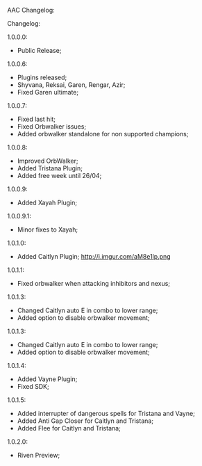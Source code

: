 AAC Changelog:

Changelog:

1.0.0.0:

- Public Release;

1.0.0.6:

- Plugins released;
- Shyvana, Reksai, Garen, Rengar, Azir;
- Fixed Garen ultimate;

1.0.0.7:

- Fixed last hit;
- Fixed Orbwalker issues;
- Added orbwalker standalone for non supported champions;

1.0.0.8:

- Improved OrbWalker;
- Added Tristana Plugin;
- Added free week until 26/04;

1.0.0.9:

- Added Xayah Plugin;

1.0.0.9.1:

- Minor fixes to Xayah;

1.0.1.0:

- Added Caitlyn Plugin; http://i.imgur.com/aM8e1lp.png

1.0.1.1:

- Fixed orbwalker when attacking inhibitors and nexus;

1.0.1.3:

- Changed Caitlyn auto E in combo to lower range;
- Added option to disable orbwalker movement;

1.0.1.3:

- Changed Caitlyn auto E in combo to lower range;
- Added option to disable orbwalker movement;

1.0.1.4:

- Added Vayne Plugin;
- Fixed SDK;

1.0.1.5:

- Added interrupter of dangerous spells for Tristana and Vayne;
- Added Anti Gap Closer for Caitlyn and Tristana;
- Added Flee for Caitlyn and Tristana;

1.0.2.0:
- Riven Preview;